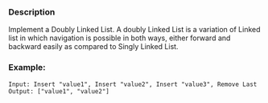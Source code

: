 ### Description

Implement a Doubly Linked List. A doubly Linked List is a variation of Linked list in which navigation is possible in both ways, either forward and backward easily as compared to Singly Linked List.

### Example:

```
Input: Insert "value1", Insert "value2", Insert "value3", Remove Last 
Output: ["value1", "value2"]
```